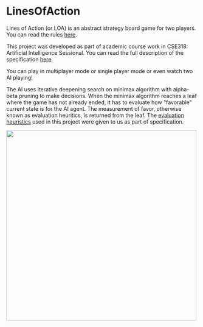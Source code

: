 # LinesOfAction

Lines of Action (or LOA) is an abstract strategy board game for two players. You can read the rules [here](http://www.boardspace.net/loa/english/index.html#howto-play).

This project was developed as part of academic course work in CSE318: Artificial Intelligence Sessional. You can read the full description of the specification [here](https://docs.google.com/document/d/1rnYGn6uUWajSWruG9aTIiEOKyS6L6UdyzBSqtt8LSho/edit).

You can play in multiplayer mode or single player mode or even watch two AI playing!

The AI uses iterative deepening search on minimax algorithm with alpha-beta pruning to make decisions. When the minimax algorithm reaches a leaf where the game has not already ended, it has to evaluate how "favorable" current state is for the AI agent. The measurement of favor, otherwise known as evaluation heuritics, is returned from the leaf. The [evaluation heuristics](https://github.com/solaimanope/LinesOfAction/blob/master/evaluation_function.txt) used in this project were given to us as part of specification.

<img src="https://i.imgur.com/4SvBa3D.gif" height="500">
